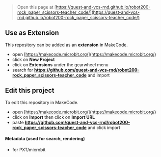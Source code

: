 
> Open this page at [https://quest-and-vcs-rnd.github.io/robot200-rock_paper_scissors-teacher_code/](https://quest-and-vcs-rnd.github.io/robot200-rock_paper_scissors-teacher_code/)

## Use as Extension

This repository can be added as an **extension** in MakeCode.

* open [https://makecode.microbit.org/](https://makecode.microbit.org/)
* click on **New Project**
* click on **Extensions** under the gearwheel menu
* search for **https://github.com/quest-and-vcs-rnd/robot200-rock_paper_scissors-teacher_code** and import

## Edit this project

To edit this repository in MakeCode.

* open [https://makecode.microbit.org/](https://makecode.microbit.org/)
* click on **Import** then click on **Import URL**
* paste **https://github.com/quest-and-vcs-rnd/robot200-rock_paper_scissors-teacher_code** and click import

#### Metadata (used for search, rendering)

* for PXT/microbit
<script src="https://makecode.com/gh-pages-embed.js"></script><script>makeCodeRender("{{ site.makecode.home_url }}", "{{ site.github.owner_name }}/{{ site.github.repository_name }}");</script>
